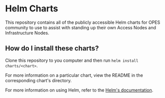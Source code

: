 # Helm Charts

This repository contains all of the publicly accessible Helm charts for OPES community to use to assist with standing up their own Access Nodes and Infrastructure Nodes.

## How do I install these charts?

Clone this repository to you computer and then run `helm install charts/<chart>`.

For more information on a particular chart, view the README in the corresponding chart's directory.

For more information on using Helm, refer to the [Helm's documentation](https://github.com/kubernetes/helm#docs).
